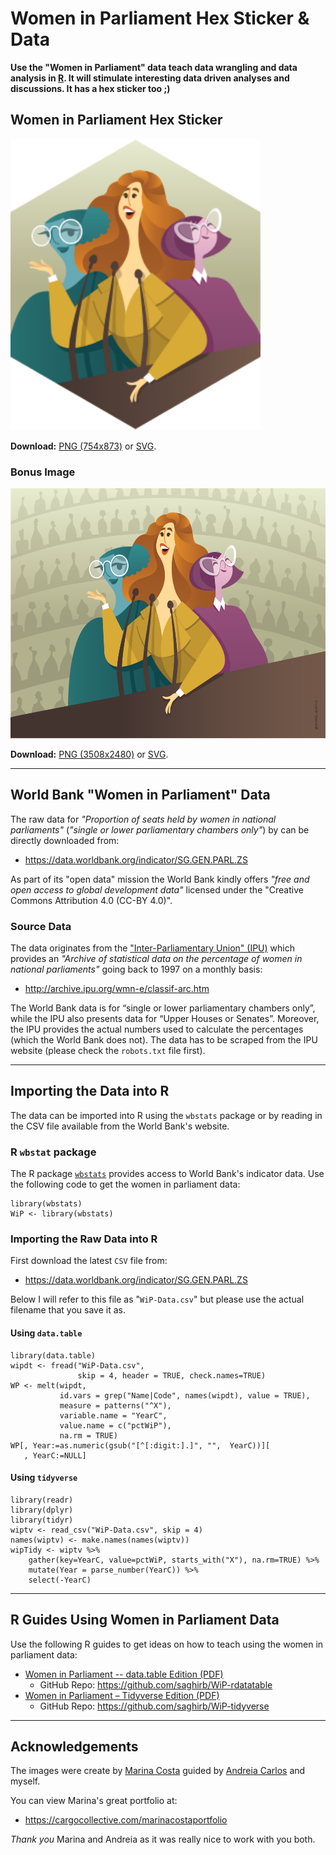 # Women in Parliament Hex Sticker & Data

**Use the "Women in Parliament" data teach data wrangling and data analysis in 
[R](https://r-project.org). It will stimulate interesting data driven analyses 
and discussions. It has a hex sticker too ;)**

## Women in Parliament Hex Sticker

<img src="images/Women_in_Parliament_hex.svg" alt="Women in Parliament Hex Sticker" width="400"> 

**Download:** [PNG (754x873)](https://github.com/saghirb/Women-in-Parliament-Hex-Sticker/raw/master/images/Women_in_Parliament_hex.png) or 
[SVG](https://github.com/saghirb/Women-in-Parliament-Hex-Sticker/blob/master/images/Women_in_Parliament_hex.svg).

### Bonus Image

<img src="images/Women_in_Parliament_rect.svg" alt="Women in Parliament Hex Sticker" height="400"> 

**Download:** [PNG (3508x2480)](https://github.com/saghirb/Women-in-Parliament-Hex-Sticker/raw/master/images/Women_in_Parliament_rect.png) or 
[SVG](https://github.com/saghirb/Women-in-Parliament-Hex-Sticker/blob/master/images/Women_in_Parliament_rect.svg).

---

## World Bank "Women in Parliament" Data

The raw data for *"Proportion of seats held by women in national parliaments"* 
(_"single or lower parliamentary chambers only"_) by can be directly downloaded from:

+ https://data.worldbank.org/indicator/SG.GEN.PARL.ZS 

As part of its "open data" mission the World Bank kindly offers *"free and open access to 
global development data"* licensed under the "Creative Commons Attribution 4.0 (CC-BY 4.0)".

### Source Data

The data originates from the ["Inter-Parliamentary Union" (IPU)](https://www.ipu.org/)
which provides an *"Archive of statistical data on the percentage of women in 
national parliaments"* going back to 1997 on a monthly basis:

+ http://archive.ipu.org/wmn-e/classif-arc.htm

The World Bank data is for “single or lower parliamentary chambers only”, while 
the IPU also presents data for “Upper Houses or Senates”. Moreover, the IPU provides 
the actual numbers used to calculate the percentages (which the World Bank does not).
The data has to be scraped from the IPU website (please check the `robots.txt` file
first).

---

## Importing the Data into R

The data can be imported into R using the `wbstats` package or by reading in the CSV file
available from the World Bank's website.

### R `wbstat` package

The R package [`wbstats`](https://cran.r-project.org/web/packages/wbstats/) provides
access to World Bank's indicator data. Use the following code to get the women in 
parliament data:
```
library(wbstats)
WiP <- library(wbstats)
```

### Importing the Raw Data into R

First download the latest `CSV` file from:

+ https://data.worldbank.org/indicator/SG.GEN.PARL.ZS 

Below I will refer to this file as "`WiP-Data.csv`" but please use the actual
filename that you save it as.

#### Using `data.table`

```
library(data.table)
wipdt <- fread("WiP-Data.csv",
               skip = 4, header = TRUE, check.names=TRUE)
WP <- melt(wipdt,
           id.vars = grep("Name|Code", names(wipdt), value = TRUE),
           measure = patterns("^X"),
           variable.name = "YearC",
           value.name = c("pctWiP"),
           na.rm = TRUE)
WP[, Year:=as.numeric(gsub("[^[:digit:].]", "",  YearC))][
   , YearC:=NULL]
```

#### Using `tidyverse`

```
library(readr)
library(dplyr)
library(tidyr)
wiptv <- read_csv("WiP-Data.csv", skip = 4) 
names(wiptv) <- make.names(names(wiptv))
wipTidy <- wiptv %>% 
    gather(key=YearC, value=pctWiP, starts_with("X"), na.rm=TRUE) %>% 
    mutate(Year = parse_number(YearC)) %>% 
    select(-YearC)
```

---

## R Guides Using Women in Parliament Data

Use the following R guides to get ideas on how to teach using the women in parliament 
data:

+ [Women in Parliament -- data.table Edition (PDF)](https://github.com/saghirb/WiP-rdatatable/raw/master/doc/WiP-rdatatable.pdf)
    + GitHub Repo: https://github.com/saghirb/WiP-rdatatable
+ [Women in Parliament – Tidyverse Edition (PDF)](https://github.com/saghirb/WiP-tidyverse/raw/master/doc/WiP-tidyverse.pdf)
    + GitHub Repo: https://github.com/saghirb/WiP-tidyverse

---

## Acknowledgements

The images were create by [Marina Costa](https://cargocollective.com/marinacostaportfolio/ABOUT) 
guided by [Andreia Carlos](https://github.com/agrou) and myself. 

You can view Marina's great portfolio at:

+ https://cargocollective.com/marinacostaportfolio

*Thank you* Marina and Andreia as it was really nice to work with you both.

